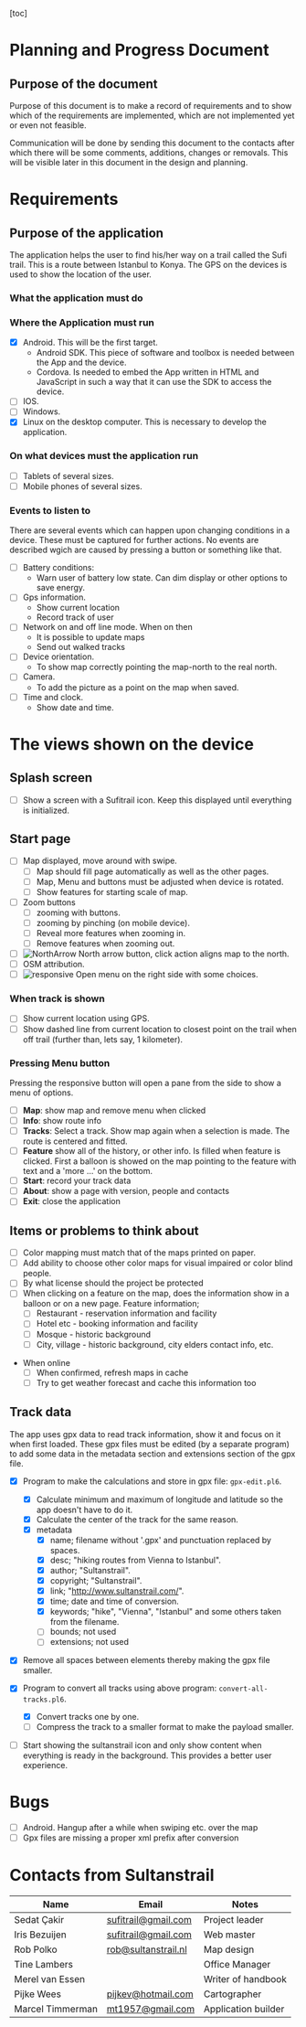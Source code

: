 [toc]

# Planning and Progress Document

## Purpose of the document
Purpose of this document is to make a record of requirements and to show which of the requirements are implemented, which are not implemented yet or even not feasible.

Communication will be done by sending this document to the contacts after which there will be some comments, additions, changes or removals. This will be visible later in this document in the design and planning.


# Requirements

## Purpose of the application

The application helps the user to find his/her way on a trail called the Sufi trail. This is a route between Istanbul to Konya. The GPS on the devices is used to show the location of the user.

### What the application must do

### Where the Application must run
* [x] Android. This will be the first target.
  * Android SDK. This piece of software and toolbox is needed between the App and the device.
  * Cordova. Is needed to embed the App written in HTML and JavaScript in such a way that it can use the SDK to access the device.
* [ ] IOS.
* [ ] Windows.
* [x] Linux on the desktop computer. This is necessary to develop the application.

### On what devices must the application run
* [ ] Tablets of several sizes.
* [ ] Mobile phones of several sizes.

### Events to listen to
There are several events which can happen upon changing conditions in a device. These must be captured for further actions. No events are described wgich are caused by pressing a button or something like that.
* [ ] Battery conditions:
  * Warn user of battery low state. Can dim display or other options to save energy.
* [ ] Gps information.
  * Show current location
  * Record track of user
* [ ] Network on and off line mode. When on then
  * It is possible to update maps
  * Send out walked tracks
* [ ] Device orientation.
  * To show map correctly pointing the map-north to the real north.
* [ ] Camera.
  * To add the picture as a point on the map when saved.
* [ ] Time and clock.
  * Show date and time.



# The views shown on the device

## Splash screen
  * [ ] Show a screen with a Sufitrail icon. Keep this displayed until everything is initialized.
## Start page

  * [ ] Map displayed, move around with swipe.
    * [ ] Map should fill page automatically as well as the other pages.
    * [ ] Map, Menu and buttons must be adjusted when device is rotated.
    * [ ] Show features for starting scale of map.
  * [ ] Zoom buttons
    * [ ] zooming with buttons.
    * [ ] zooming by pinching (on mobile device).
    * [ ] Reveal more features when zooming in.
    * [ ] Remove features when zooming out.
  * [ ] ![NorthArrow](https://i.imgur.com/YXlRYff.png) North arrow button, click action aligns map to the north.
  * [ ] OSM attribution.
  * [ ] ![responsive](https://i.imgur.com/AX1bM22.png) Open menu on the right side with some choices.

### When track is shown
  * [ ] Show current location using GPS.
  * [ ] Show dashed line from current location to closest point on the trail when off trail (further than, lets say, 1 kilometer).

### Pressing Menu button
Pressing the responsive button will open a pane from the side to show a menu of options.

  * [ ] **Map**: show map and remove menu when clicked
  * [ ] **Info**: show route info
  * [ ] **Tracks**: Select a track. Show map again when a selection is made. The route is centered and fitted.
  * [ ] **Feature** show all of the history, or other info. Is filled when feature is clicked. First a balloon is showed on the map pointing to the feature with text and a 'more ...' on the bottom.
  * [ ] **Start**: record your track data
  * [ ] **About**: show a page with version, people and contacts
  * [ ] **Exit**: close the application

## Items or problems to think about
  * [ ] Color mapping must match that of the maps printed on paper.
  * [ ] Add ability to choose other color maps for visual impaired or color blind people.
  * [ ] By what license should the project be protected
  * [ ] When clicking on a feature on the map, does the information show in a balloon or on a new page. Feature information;
    * [ ] Restaurant - reservation information and facility
    * [ ] Hotel etc - booking information and facility
    * [ ] Mosque - historic background
    * [ ] City, village - historic background, city elders contact info, etc.
  * When online
    * [ ] When confirmed, refresh maps in cache
    * [ ] Try to get weather forecast and cache this information too

## Track data
The app uses gpx data to read track information, show it and focus on it when first loaded. These gpx files must be edited (by a separate program) to add some data in the metadata section and extensions section of the gpx file.
* [x] Program to make the calculations and store in gpx file: `gpx-edit.pl6`.
  * [x] Calculate minimum and maximum of longitude and latitude so the app doesn't have to do it.
  * [x] Calculate the center of the track for the same reason.
  * [x] metadata
    * [x] name; filename without '.gpx' and punctuation replaced by spaces.
    * [x] desc; "hiking routes from Vienna to Istanbul".
    * [x] author; "Sultanstrail".
    * [x] copyright; "Sultanstrail".
    * [x] link; "http://www.sultanstrail.com/".
    * [x] time; date and time of conversion.
    * [x] keywords; "hike", "Vienna", "Istanbul" and some others taken from the filename.
    * [ ] bounds; not used
    * [ ] extensions; not used

* [x] Remove all spaces between elements thereby making the gpx file smaller.
* [x] Program to convert all tracks using above program: `convert-all-tracks.pl6`.
  * [x] Convert tracks one by one.
  * [ ] Compress the track to a smaller format to make the payload smaller.
* [ ] Start showing the sultanstrail icon and only show content when everything is ready in the background. This provides a better user experience.


# Bugs
* [ ] Android. Hangup after a while when swiping etc. over the map
* [ ] Gpx files are missing a proper xml prefix after conversion

<!--
# Planning
```plantuml
@startgantt
Project starts the 1st of januari 2018
[Application design] as [Design] lasts 10 days

@endgantt
```
-->

<!--
```mermaid
gantt
  dateFormat  YYYY-MM-DD
  title Sultanstrail Project

  section Design
  write requirements and design doc :active, req, 2017-10-10, 10w
  draw wireframes                   :active, wire, 2017-10-11, 6w
  write manual                      : man, after wire, 2w

  section Implementation
  write application                 :active, app, 2017-10-15, 12w
  test in browser and emulator      :active, tbr-emu, 2017-10-15, 12w
  test on tablet                    : ttablet, after app, 2w


  section Testing
  compile and minify                : cmfy, after ttablet, 1d
  test compiled version             : tcmfy, after cmfy, 1w

  section Completion
  publish                           : pstore, after tcmfy, 5d

```
-->


# Contacts from Sultanstrail

|Name|Email|Notes|
|----|-----|-----|
| Sedat Çakir | sufitrail@gmail.com | Project leader
| Iris Bezuijen | sufitrail@gmail.com | Web master
| Rob Polko | rob@sultanstrail.nl | Map design
| Tine Lambers | | Office Manager
| Merel van Essen | | Writer of handbook
| Pijke Wees | pijkev@hotmail.com | Cartographer
| Marcel Timmerman | mt1957@gmail.com | Application builder
